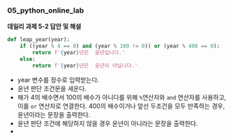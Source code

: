 ### 05_python_online_lab



**데일리 과제 5-2 답안 및 해설**

```python
def leap_year(year):
    if ((year % 4 == 0) and (year % 100 != 0)) or (year % 400 == 0):
        return f'{year}년은  윤년입니다.'
    else:
        return f'{year}년은  윤년이 아닙니다.'

```

- year 변수를 정수로 입력받는다.
- 윤년 판단 조건문을 세운다.
- 해가 4의 배수면서 100의 배수가 아니다를 위해 `%`연산자와 `and` 연산자를 사용하고, 이를 `or` 연산자로 연결한다. 400의 배수이거나 앞선 두조건을 모두 만족하는 경우, 윤년이라는 문장을 출력한다.
- 윤년 판단 조건에 해당하지 않을 경우 윤년이 아니라는 문장을 출력한다.
- 